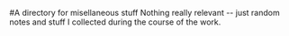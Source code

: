 #A directory for misellaneous stuff
Nothing really relevant -- just random notes and stuff I collected during the course of the work.

